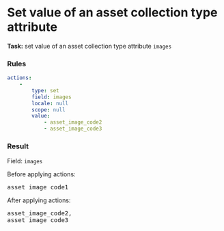 [comment]: <> (This file is auto-generated based on example-provider.)
# Set value of an asset collection type attribute

**Task:** set value of an asset collection type attribute `images`

### Rules

```yaml
actions:
    -
        type: set
        field: images
        locale: null
        scope: null
        value:
            - asset_image_code2
            - asset_image_code3
```

### Result

Field: `images`

Before applying actions: <pre>asset_image_code1</pre>

After applying actions: <pre>asset_image_code2, asset_image_code3</pre>
